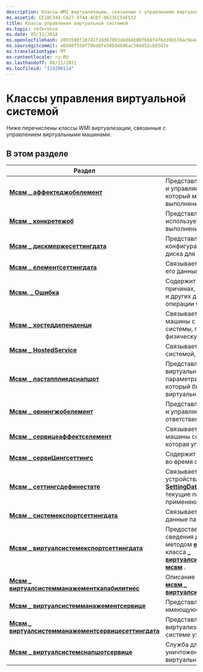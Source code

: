 ```yaml
---
description: Классы WMI виртуализации, связанные с управлением виртуальными машинами.
ms.assetid: CE1BC344-CA27-4744-ACD7-0623CC54E532
title: Классы управления виртуальной системой
ms.topic: reference
ms.date: 05/31/2018
ms.openlocfilehash: 2093590f10741f2dd67093d4d84b00f668f4f6d39b538ac9a4476354d0b73c19
ms.sourcegitcommit: e6600f550f79bddfe58bd4696ac50dd52cb03d7e
ms.translationtype: MT
ms.contentlocale: ru-RU
ms.lasthandoff: 08/11/2021
ms.locfileid: "119290114"
---
```

# <a name="virtual-system-management-classes"></a>Классы управления виртуальной системой

Ниже перечислены классы WMI виртуализации, связанные с управлением виртуальными машинами.

## <a name="in-this-section"></a>В этом разделе



| Раздел                                                                                                                | Описание                                                                                                                                                                                                                                                          |
|----------------------------------------------------------------------------------------------------------------------|----------------------------------------------------------------------------------------------------------------------------------------------------------------------------------------------------------------------------------------------------------------------|
| [**Мсвм \_ аффектеджобелемент**](msvm-affectedjobelement.md)<br/>                                               | Представляет связь между заданием и управляемым элементом, на который может повлиять его выполнение.<br/>                                                                                                                                                    |
| [**Мсвм \_ конкретежоб**](msvm-concretejob.md)<br/>                                                             | Представляет единицу работы и используется для отслеживания хода выполнения асинхронных операций.<br/>                                                                                                                                                                   |
| [**Мсвм \_ дискмержесеттингдата**](msvm-diskmergesettingdata.md)<br/>                                           | Представляет состояние конфигурации параметров слияния диска для виртуальной машины.<br/>                                                                                                                                                                      |
| [**Мсвм \_ елементсеттингдата**](msvm-elementsettingdata.md)<br/>                                               | Связывает управляемый элемент с его данными конфигурации.<br/>                                                                                                                                                                                                 |
| [**Мсвм, \_ Ошибка**](msvm-error.md)<br/>                                                                         | Содержит сведения о серьезности, причинах, рекомендуемых действиях и других данных, связанных со сбоем операции CIM.<br/>                                                                                                                            |
| [**Мсвм \_ хостеддепенденци**](msvm-hosteddependency.md)<br/>                                                   | Связывает экземпляр виртуальной машины с объектом компьютерной системы, представляющим физическую систему размещения.<br/>                                                                                                                                       |
| [**Мсвм \_ HostedService**](msvm-hostedservice.md)<br/>                                                         | Связывает службу с компьютерной системой, на которой она размещена.<br/>                                                                                                                                                                                                    |
| [**Мсвм \_ ластапплиедснапшот**](msvm-lastappliedsnapshot.md)<br/>                                             | Представляет связь между виртуальной системой и данными параметра моментального снимка, который был недавно применен к виртуальной системе.<br/>                                                                                                             |
| [**Мсвм \_ овнингжобелемент**](msvm-owningjobelement.md)<br/>                                                   | Представляет связь между заданием и управляемым элементом, ответственным за создание задания.<br/>                                                                                                                                                  |
| [**Мсвм \_ сервицеаффектселемент**](msvm-serviceaffectselement.md)<br/>                                         | Связывает экземпляр виртуальной машины со службой управления, которая управляет ее состоянием.<br/>                                                                                                                                                                |
| [**Мсвм \_ сервиЦингсеттингс**](msvm-servicingsettings.md)<br/>                                                 | Содержит параметры, используемые во время операций обслуживания.<br/>                                                                                                                                                                                                       |
| [**Мсвм \_ сеттингсдефинестате**](msvm-settingsdefinestate.md)<br/>                                             | Связывает виртуальную машину и ее устройства с экземплярами [**\_ SettingData CIM**](/previous-versions//cc136911(v=vs.85)) , представляющими текущие параметры, которые применяются к этим объектам.<br/>                                                                               |
| [**Мсвм \_ системекспортсеттингдата**](msvm-systemexportsettingdata.md)<br/>                                     | Связывает виртуальную машину и данные параметров экспорта.<br/>                                                                                                                                                                                                 |
| [**Мсвм \_ виртуалсистемекспортсеттингдата**](msvm-virtualsystemexportsettingdata.md)<br/>                       | Предоставляет дополнительные сведения для использования с методом [**експортсистемдефинитион**](exportsystemdefinition-msvm-virtualsystemmanagementservice.md) класса [**\_ виртуалсистемманажементсервице мсвм**](msvm-virtualsystemmanagementservice.md) .<br/> |
| [**Мсвм \_ виртуалсистемманажементкапабилитиес**](msvm-virtualsystemmanagementcapabilities.md)<br/>             | Описание возможностей связанного [**мсвм \_ виртуалсистемманажементсервице**](msvm-virtualsystemmanagementservice.md).<br/>                                                                                                                         |
| [**Мсвм \_ виртуалсистемманажементсервице**](msvm-virtualsystemmanagementservice.md)<br/>                       | Представляет службу виртуализации, имеющуюся в одной системе узла.<br/>                                                                                                                                                                                    |
| [**Мсвм \_ виртуалсистемманажементсервицесеттингдата**](msvm-virtualsystemmanagementservicesettingdata.md)<br/> | Представляет параметры для службы виртуализации, имеющейся в одной системе узла.<br/>                                                                                                                                                                   |
| [**Мсвм \_ виртуалсистемснапшотсервице**](msvm-virtualsystemsnapshotservice.md)<br/>                           | Служба для создания, применения и уничтожения моментальных снимков виртуальных машин.<br/>                                                                                                                                                                                      |



 

 


